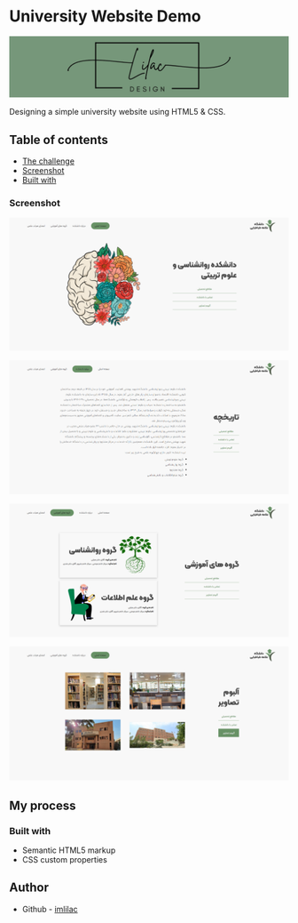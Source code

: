 # University Website Demo

![logo](https://github.com/imlilac/instagram-card/blob/main/img/banner.jpg)

Designing a simple university website using HTML5 & CSS.

## Table of contents

-  [The challenge](#the-challenge)
-  [Screenshot](#screenshot)
-  [Built with](#built-with)


### Screenshot

![](https://github.com/imlilac/university-demo/blob/main/secreenshot%20(1).png)

![](https://github.com/imlilac/university-demo/blob/main/secreenshot%20(2).png)

![](https://github.com/imlilac/university-demo/blob/main/secreenshot%20(3).png)

![](https://github.com/imlilac/university-demo/blob/main/screen%20(1).png)

## My process

### Built with

-  Semantic HTML5 markup
-  CSS custom properties

## Author

-  Github - [imlilac](https://github.com/imlilac)
